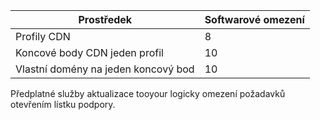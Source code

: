 
| Prostředek | Softwarové omezení |
| --- | --- |
| Profily CDN |8 |
| Koncové body CDN jeden profil |10 |
| Vlastní domény na jeden koncový bod |10 |

Předplatné služby aktualizace tooyour logicky omezení požadavků otevřením lístku podpory.

